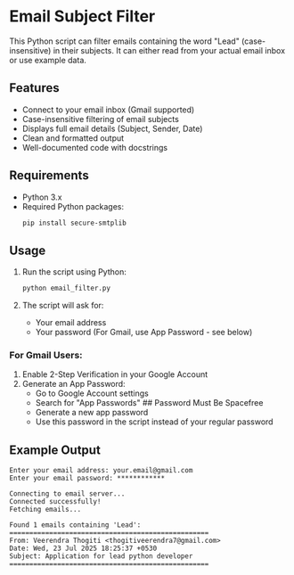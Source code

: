 # Email Subject Filter

This Python script can filter emails containing the word "Lead" (case-insensitive) in their subjects. It can either read from your actual email inbox or use example data.

## Features

- Connect to your email inbox (Gmail supported)
- Case-insensitive filtering of email subjects
- Displays full email details (Subject, Sender, Date)
- Clean and formatted output
- Well-documented code with docstrings

## Requirements

- Python 3.x
- Required Python packages:
  ```bash
  pip install secure-smtplib
  ```

## Usage

1. Run the script using Python:
   ```bash
   python email_filter.py
   ```

2. The script will ask for:
   - Your email address
   - Your password (For Gmail, use App Password - see below)

### For Gmail Users:
1. Enable 2-Step Verification in your Google Account
2. Generate an App Password:
   - Go to Google Account settings
   - Search for "App Passwords"  ## Password Must Be Spacefree
   - Generate a new app password
   - Use this password in the script instead of your regular password

## Example Output

```
Enter your email address: your.email@gmail.com
Enter your email password: ************

Connecting to email server...
Connected successfully!
Fetching emails...

Found 1 emails containing 'Lead':
==================================================
From: Veerendra Thogiti <thogitiveerendra7@gmail.com>
Date: Wed, 23 Jul 2025 18:25:37 +0530
Subject: Application for lead python developer
==================================================


```

